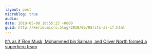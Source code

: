```yaml
---
layout: post
microblog: true
audio: 
date: 2018-05-08 10:55:23 +0800
guid: http://kerim.micro.blog/2018/05/08/its-as-if.html
---
```

[It’s as if Elon Musk, Mohammed bin Salman, and Oliver North formed a superhero team](https://nplusonemag.com/online-only/online-only/were-the-good-guys-right/)
